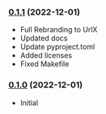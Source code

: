 ### [0.1.1] (2022-12-01)
 * Full Rebranding to UrlX
 * Updated docs
 * Update pyproject.toml
 * Added licenses
 * Fixed Makefile


### [0.1.0] (2022-12-01)
 * Initial


[0.1.0]: https://github.com/VolodymyrBor/cleanurl/pull/1
[0.1.1]: https://github.com/VolodymyrBor/cleanurl/pull/3
